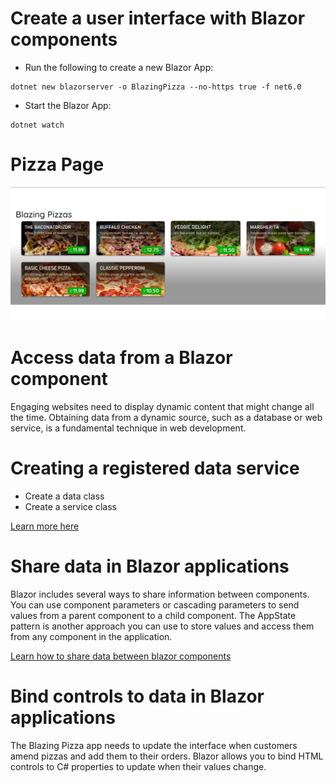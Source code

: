 
# Create a user interface with Blazor components

- Run the following to create a new Blazor App:

```
dotnet new blazorserver -o BlazingPizza --no-https true -f net6.0
```

- Start the Blazor App:

```
dotnet watch
```

# Pizza Page
![pizza page image](pizza.png)

# Access data from a Blazor component
Engaging websites need to display dynamic content that might change all the time. Obtaining data from a dynamic source, such as a database or web service, is a fundamental technique in web development.

# Creating a registered data service
- Create a data class
- Create a service class

[Learn more here](https://learn.microsoft.com/en-us/training/modules/interact-with-data-blazor-web-apps/4-access-data-from-blazor-components)


# Share data in Blazor applications
Blazor includes several ways to share information between components. You can use component parameters or cascading parameters to send values from a parent component to a child component. The AppState pattern is another approach you can use to store values and access them from any component in the application.

[Learn how to share data between blazor components](https://learn.microsoft.com/en-us/training/modules/interact-with-data-blazor-web-apps/6-share-data-in-blazor-applications)


# Bind controls to data in Blazor applications

The Blazing Pizza app needs to update the interface when customers amend pizzas and add them to their orders. Blazor allows you to bind HTML controls to C# properties to update when their values change.

